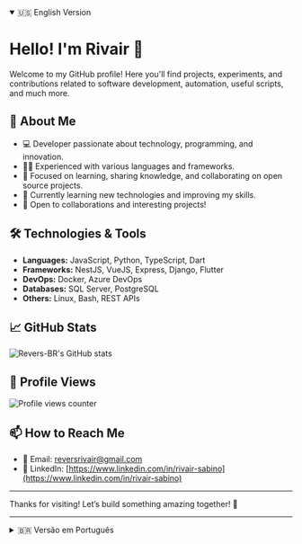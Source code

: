 <details open>
<summary>🇺🇸 English Version</summary>

# Hello! I'm Rivair 👋

Welcome to my GitHub profile! Here you'll find projects, experiments, and contributions related to software development, automation, useful scripts, and much more.

## 🚀 About Me

- 💻 Developer passionate about technology, programming, and innovation.  
- 👨‍💻 Experienced with various languages and frameworks.  
- 🎯 Focused on learning, sharing knowledge, and collaborating on open source projects.  
- 🌱 Currently learning new technologies and improving my skills.  
- 🤝 Open to collaborations and interesting projects!

## 🛠️ Technologies & Tools

- **Languages:** JavaScript, Python, TypeScript, Dart  
- **Frameworks:** NestJS, VueJS, Express, Django, Flutter  
- **DevOps:** Docker, Azure DevOps  
- **Databases:** SQL Server, PostgreSQL  
- **Others:** Linux, Bash, REST APIs

## 📈 GitHub Stats

![Revers-BR's GitHub stats](https://github-readme-stats.vercel.app/api?username=Revers-BR&show_icons=true&theme=tokyonight)

## 👀 Profile Views

![Profile views counter](https://profile-counter.glitch.me/Revers-BR/count.svg)

## 📫 How to Reach Me

- 📧 Email: [reversrivair@gmail.com](mailto:reversrivair@gmail.com)  
- 💼 LinkedIn: [https://www.linkedin.com/in/rivair-sabino](https://www.linkedin.com/in/rivair-sabino)

---

Thanks for visiting! Let’s build something amazing together! 🚀

</details>

---

<details>
<summary>🇧🇷 Versão em Português</summary>

# Olá! Me chamo Rivair 👋

Bem-vindo ao meu perfil do GitHub! Aqui você encontrará projetos, experimentos e contribuições relacionados a desenvolvimento de software, automação, scripts úteis e muito mais.

## 🚀 Sobre mim

- 💻 Desenvolvedor apaixonado por tecnologia, programação e inovação.  
- 👨‍💻 Trabalho com diversas linguagens e frameworks.  
- 🎯 Foco em aprender, compartilhar conhecimento e colaborar em projetos open source.  
- 🌱 Atualmente aprendendo novas tecnologias e aprimorando habilidades.  
- 🤝 Aberto para colaborações e projetos interessantes!

## 🛠️ Tecnologias & Ferramentas

- **Linguagens:** JavaScript, Python, TypeScript, Dart  
- **Frameworks:** NestJS, VueJS, Express, Django, Flutter  
- **DevOps:** Docker, Azure DevOps  
- **Banco de Dados:** SQL Server, PostgreSQL  
- **Outros:** Linux, Bash, APIs REST

## 📈 Estatísticas do GitHub

![Revers-BR's GitHub stats](https://github-readme-stats.vercel.app/api?username=Revers-BR&show_icons=true&theme=tokyonight)

## 👀 Visitas no perfil

![contador de visitas](https://profile-counter.glitch.me/Revers-BR/count.svg)

## 📫 Como me encontrar

- 📧 Email: [reversrivair@gmail.com](mailto:reversrivair@gmail.com)  
- 💼 LinkedIn: [https://www.linkedin.com/in/rivair-sabino](https://www.linkedin.com/in/rivair-sabino)

---

Obrigado por visitar! Vamos construir algo incrível juntos! 🚀

</details>
